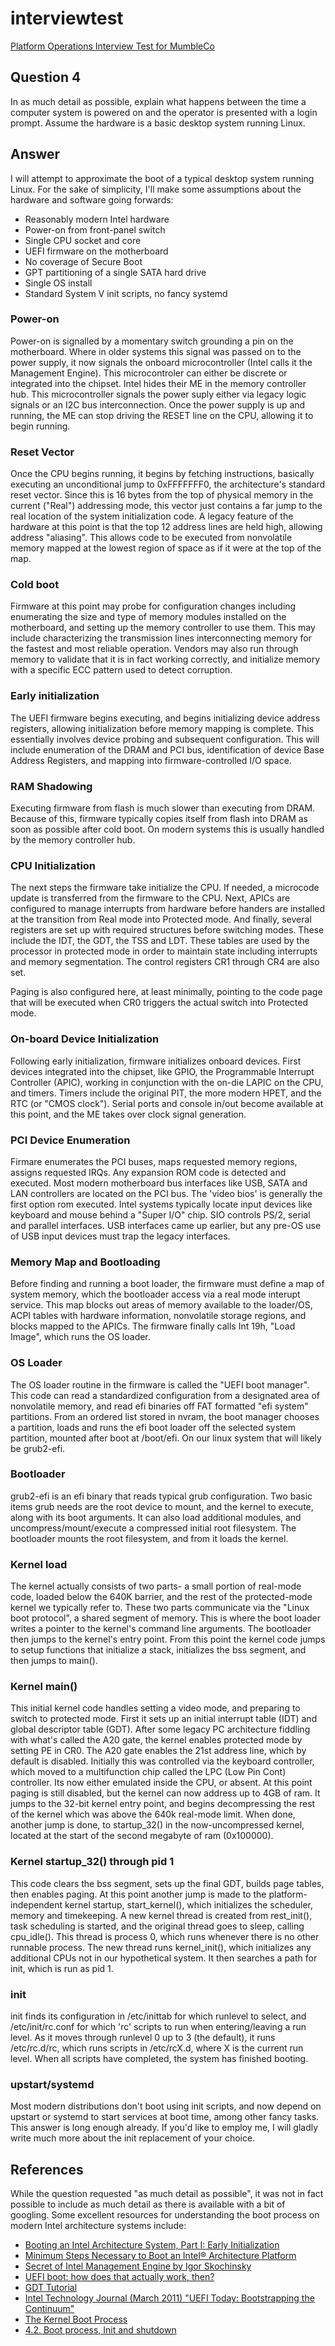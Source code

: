 # interviewtest
[Platform Operations Interview Test for MumbleCo](../../master/README.md)

## Question 4
In as much detail as possible, explain what happens between the time a computer system is powered on and the operator is presented with a login prompt. Assume the hardware is a basic desktop system running Linux.


## Answer
I will attempt to approximate the boot of a typical desktop system running Linux. For the sake of simplicity, I'll make some assumptions about the hardware and software going forwards:

 * Reasonably modern Intel hardware
 * Power-on from front-panel switch
 * Single CPU socket and core
 * UEFI firmware on the motherboard
 * No coverage of Secure Boot
 * GPT partitioning of a single SATA hard drive
 * Single OS install
 * Standard System V init scripts, no fancy systemd


### Power-on
Power-on is signalled by a momentary switch grounding a pin on the motherboard. Where in older systems this signal was passed on to the power supply, it now signals the onboard microcontroller (Intel calls it the Management Engine). This microcontroler can either be discrete or integrated into the chipset. Intel hides their ME in the memory controller hub. This microcontroller signals the power suply either via legacy logic signals or an I2C bus interconnection. Once the power supply is up and running, the ME can stop driving the RESET line on the CPU, allowing it to begin running.


### Reset Vector
Once the CPU begins running, it begins by fetching instructions, basically executing an unconditional jump to 0xFFFFFFF0, the architecture's standard reset vector. Since this is 16 bytes from the top of physical memory in the current ("Real") addressing mode, this vector just contains a far jump to the real location of the system initialization code. A legacy feature of the hardware at this point is that the top 12 address lines are held high, allowing address "aliasing". This allows code to be executed from nonvolatile memory mapped at the lowest region of space as if it were at the top of the map.


### Cold boot
Firmware at this point may probe for configuration changes including enumerating the size and type of memory modules installed on the motherboard, and setting up the memory controller to use them. This may include characterizing the transmission lines interconnecting memory for the fastest and most reliable operation. Vendors may also run through memory to validate that it is in fact working correctly, and initialize memory with a specific ECC pattern used to detect corruption.


### Early initialization
The UEFI firmware begins executing, and begins initializing device address registers, allowing initialization before memory mapping is complete. This essentially involves device probing and subsequent configuration. This will include enumeration of the DRAM and PCI bus, identification of device Base Address Registers, and mapping into firmware-controlled I/O space.


### RAM Shadowing
Executing firmware from flash is much slower than executing from DRAM. Because of this, firmware typically copies itself from flash into DRAM as soon as possible after cold boot. On modern systems this is usually handled by the memory controller hub.


### CPU Initialization
The next steps the firmware take initialize the CPU. If needed, a microcode update is transferred from the firmware to the CPU. Next, APICs are configured to manage interrupts from hardware before handers are installed at the transition from Real mode into Protected mode. And finally, several registers are set up with required structures before switching modes. These include the IDT, the GDT, the TSS and LDT. These tables are used by the processor in protected mode in order to maintain state including interrupts and memory segmentation. The control registers CR1 through CR4 are also set.

Paging is also configured here, at least minimally, pointing to the code page that will be executed when CR0 triggers the actual switch into Protected mode.


### On-board Device Initialization
Following early initialization, firmware initializes onboard devices. First devices integrated into the chipset, like GPIO, the Programmable Interrupt Controller (APIC), working in conjunction with the on-die LAPIC on the CPU, and timers. Timers include the original PIT, the more modern HPET, and the RTC (or "CMOS clock"). Serial ports and console in/out become available at this point, and the ME takes over clock signal generation.


### PCI Device Enumeration
Firmare enumerates the PCI buses, maps requested memory regions, assigns requested IRQs. Any expansion ROM code is detected and executed. Most modern motherboard bus interfaces like USB, SATA and LAN controllers are located on the PCI bus. The 'video bios' is generally the first option rom executed. Intel systems typically locate input devices like keyboard and mouse behind a "Super I/O" chip. SIO controls PS/2, serial and parallel interfaces. USB interfaces came up earlier, but any pre-OS use of USB input devices must trap the legacy interfaces.


### Memory Map and Bootloading
Before finding and running a boot loader, the firmware must define a map of system memory, which the bootloader access via a real mode interupt service. This map blocks out areas of memory available to the loader/OS, ACPI tables with hardware information, nonvolatile storage regions, and blocks mapped to the APICs. The firmware finally calls Int 19h, "Load Image", which runs the OS loader.


### OS Loader
The OS loader routine in the firmware is called the "UEFI boot manager". This code can read a standardized configuration from a designated area of nonvolatile memory, and read efi binaries off FAT formatted "efi system" partitions. From an ordered list stored in nvram, the boot manager chooses a partition, loads and runs the efi boot loader off the selected system partition, mounted after boot at /boot/efi. On our linux system that will likely be grub2-efi.


### Bootloader
grub2-efi is an efi binary that reads typical grub configuration. Two basic items grub needs are the root device to mount, and the kernel to execute, along with its boot arguments. It can also load additional modules, and uncompress/mount/execute a compressed initial root filesystem. The bootloader mounts the root filesystem, and from it loads the kernel.


### Kernel load
The kernel actually consists of two parts- a small portion of real-mode code, loaded below the 640K barrier, and the rest of the protected-mode kernel we typically refer to. These two parts communicate via the "Linux boot protocol", a shared segment of memory. This is where the boot loader writes a pointer to the kernel's command line arguments. The bootloader then jumps to the kernel's entry point. From this point the kernel code jumps to setup functions that initialize a stack, initializes the bss segment, and then jumps to main().


### Kernel main()
This initial kernel code handles setting a video mode, and preparing to switch to protected mode. First it sets up an initial interrupt table (IDT) and global descriptor table (GDT). After some legacy PC architecture fiddling with what's called the A20 gate, the kernel enables protected mode by setting PE in CR0. The A20 gate enables the 21st address line, which by default is disabled. Initially this was controlled via the keyboard controller, which moved to a multifunction chip called the LPC (Low Pin Cont) controller. Its now either emulated inside the CPU, or absent. At this point paging is still disabled, but the kernel can now address up to 4GB of ram. It jumps to the 32-bit kernel entry point, and begins decompressing the rest of the kernel which was above the 640k real-mode limit. When done, another jump is done, to startup_32() in the now-uncompressed kernel, located at the start of the second megabyte of ram (0x100000).


### Kernel startup_32() through pid 1
This code clears the bss segment, sets up the final GDT, builds page tables, then enables paging. At this point another jump is made to the platform-independent kernel startup, start_kernel(), which initializes the scheduler, memory and timekeeping. A new kernel thread is created from rest_init(), task scheduling is started, and the original thread goes to sleep, calling cpu_idle(). This thread is process 0, which runs whenever there is no other runnable process.  The new thread runs kernel_init(), which initializes any additional CPUs not in our hypothetical system. It then searches a path for init, which is run as pid 1.


### init
init finds its configuration in /etc/inittab for which runlevel to select, and /etc/init/rc.conf for which 'rc' scripts to run when entering/leaving a run level. As it moves through runlevel 0 up to 3 (the default), it runs /etc/rc.d/rc, which runs scripts in /etc/rcX.d, where X is the current run level. When all scripts have completed, the system has finished booting.


### upstart/systemd
Most modern distributions don't boot using init scripts, and now depend on upstart or systemd to start services at boot time, among other fancy tasks. This answer is long enough already. If you'd like to employ me, I will gladly write much more about the init replacement of your choice.




## References
While the question requested "as much detail as possible", it was not in fact possible to include as much detail as there is available with a bit of googling. Some excellent resources for understanding the boot process on modern Intel architecture systems include:

 * [Booting an Intel Architecture System, Part I: Early Initialization](http://www.drdobbs.com/parallel/booting-an-intel-architecture-system-par/232300699)
 * [Minimum Steps Necessary to Boot an Intel® Architecture Platform](http://www.intel.com/content/dam/www/public/us/en/documents/white-papers/minimal-intel-architecture-boot-loader-paper.pdf)
 * [Secret of Intel Management Engine by Igor Skochinsky](http://www.slideshare.net/codeblue_jp/igor-skochinsky-enpub)
 * [UEFI boot: how does that actually work, then?](https://www.happyassassin.net/2014/01/25/uefi-boot-how-does-that-actually-work-then/)
 * [GDT Tutorial](http://wiki.osdev.org/GDT_Tutorial)
 * [Intel Technology Journal (March 2011) "UEFI Today: Bootstrapping the Continuum"](http://www.intel.com/content/dam/www/public/us/en/documents/research/2011-vol15-iss-1-intel-technology-journal.pdf)
 * [The Kernel Boot Process](http://duartes.org/gustavo/blog/post/kernel-boot-process/)
 * [4.2. Boot process, Init and shutdown](http://www.tldp.org/LDP/intro-linux/html/sect_04_02.html)


